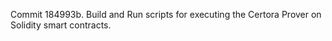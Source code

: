 Commit 184993b.                    Build and Run scripts for executing the Certora Prover on Solidity smart contracts.